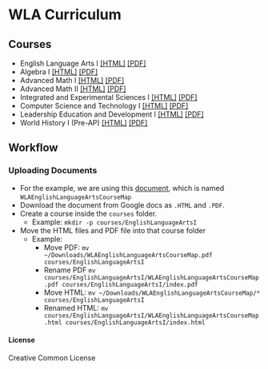 # WLA Curriculum

## Courses
- English Language Arts I [\[HTML\]](https://stemlyorg.github.io/curriculum/courses/EnglishLanguageArtsI/) [\[PDF\]](https://stemlyorg.github.io/curriculum/courses/EnglishLanguageArtsI/index.pdf)
- Algebra I [\[HTML\]](https://stemlyorg.github.io/curriculum/courses/AlgebraI/) [\[PDF\]](https://stemlyorg.github.io/curriculum/courses/AlgebraI/index.pdf)
- Advanced Math I [\[HTML\]](https://stemlyorg.github.io/curriculum/courses/AdvancedMathI/) [\[PDF\]](https://stemlyorg.github.io/curriculum/courses/AdvancedMathI/index.pdf)
- Advanced Math II [\[HTML\]](https://stemlyorg.github.io/curriculum/courses/AdvancedMathII/) [\[PDF\]](https://stemlyorg.github.io/curriculum/courses/AdvancedMathII/index.pdf)
- Integrated and Experimental Sciences I [\[HTML\]](https://stemlyorg.github.io/curriculum/courses/IESciencesI/) [\[PDF\]](https://stemlyorg.github.io/curriculum/courses/IESciencesI/index.pdf)
- Computer Science and Technology I [\[HTML\]](https://stemlyorg.github.io/curriculum/courses/CST1/) [\[PDF\]](https://stemlyorg.github.io/curriculum/courses/CST1/index.pdf)
- Leadership Education and Development I [\[HTML\]](https://stemlyorg.github.io/curriculum/courses/Lead1/) [\[PDF\]](https://stemlyorg.github.io/curriculum/courses/Lead1/index.pdf)
- World History I (Pre-AP) [\[HTML\]](https://stemlyorg.github.io/curriculum/courses/WH1/) [\[PDF\]](https://stemlyorg.github.io/curriculum/courses/WH1/index.pdf)

## Workflow

### Uploading Documents

- For the example, we are using this [document](https://docs.google.com/document/d/1c1XubX4diXcQmJHfrPOZzlITQ9MZR8dclSo_v7J-JAw/edit?usp=sharing), which is named `WLAEnglishLanguageArtsCourseMap`
- Download the document from Google docs as `.HTML` and `.PDF`.
- Create a course inside the `courses` folder.
  - Example: `mkdir -p courses/EnglishLanguageArtsI` 
- Move the HTML files and PDF file into that course folder
  - Example:
    - Move PDF: `mv ~/Downloads/WLAEnglishLanguageArtsCourseMap.pdf courses/EnglishLanguageArtsI`
    - Rename PDF `mv courses/EnglishLanguageArtsI/WLAEnglishLanguageArtsCourseMap.pdf courses/EnglishLanguageArtsI/index.pdf`
    - Move HTML: `mv ~/Downloads/WLAEnglishLanguageArtsCourseMap/* courses/EnglishLanguageArtsI`
    - Renamed HTML: `mv courses/EnglishLanguageArtsI/WLAEnglishLanguageArtsCourseMap.html courses/EnglishLanguageArtsI/index.html`



#### License
Creative Common License
